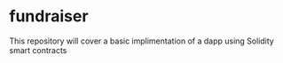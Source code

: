 # fundraiser

This repository will cover a basic implimentation of a dapp using Solidity smart contracts
